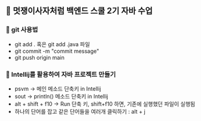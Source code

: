 ## 📄 멋쟁이사자처럼 백엔드 스쿨 2기 자바 수업
### 💬 git 사용법
- git add . 혹은 git add .java 파일
- git commit -m "commit message"
- git push origin main

### 💬 Intellij를 활용하여 자바 프로젝트 만들기
- psvm → 메인 메소드 단축키 in Intellij
- sout → println() 메소드 단축키 in Intellij
- alt + shift + f10 → Run 단축 키, shift+f10 하면, 기존에 실행했던 파일이 실행됨
- 하나의 단어를 잡고 같은 단어들을 여러개 클릭하기 : alt + j


